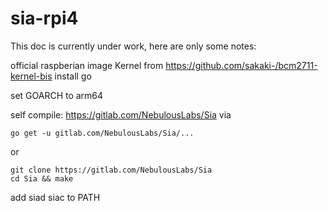 # sia-rpi4

This doc is currently under work, here are only some notes:

official raspberian image
Kernel from https://github.com/sakaki-/bcm2711-kernel-bis
install go

set GOARCH to arm64

self compile: https://gitlab.com/NebulousLabs/Sia 
via
```
go get -u gitlab.com/NebulousLabs/Sia/...
```
or
```
git clone https://gitlab.com/NebulousLabs/Sia
cd Sia && make
```

add siad siac to PATH
